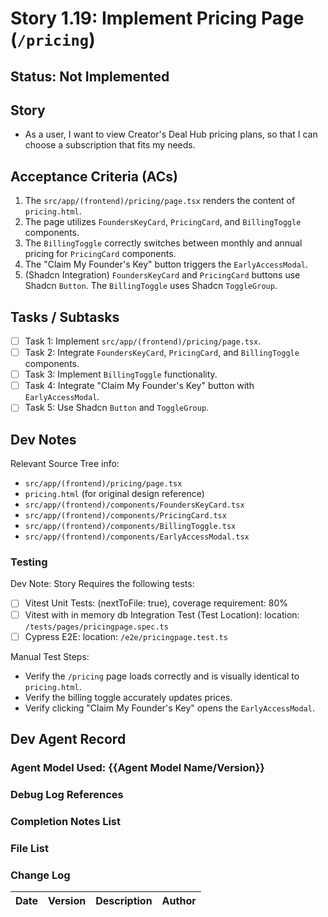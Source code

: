 # Story 1.19: Implement Pricing Page (`/pricing`)

## Status: Not Implemented

## Story

- As a user, I want to view Creator's Deal Hub pricing plans, so that I can choose a subscription that fits my needs.

## Acceptance Criteria (ACs)

1.  The `src/app/(frontend)/pricing/page.tsx` renders the content of `pricing.html`.
2.  The page utilizes `FoundersKeyCard`, `PricingCard`, and `BillingToggle` components.
3.  The `BillingToggle` correctly switches between monthly and annual pricing for `PricingCard` components.
4.  The "Claim My Founder's Key" button triggers the `EarlyAccessModal`.
5.  (Shadcn Integration) `FoundersKeyCard` and `PricingCard` buttons use Shadcn `Button`. The `BillingToggle` uses Shadcn `ToggleGroup`.

## Tasks / Subtasks

- [ ] Task 1: Implement `src/app/(frontend)/pricing/page.tsx`.
- [ ] Task 2: Integrate `FoundersKeyCard`, `PricingCard`, and `BillingToggle` components.
- [ ] Task 3: Implement `BillingToggle` functionality.
- [ ] Task 4: Integrate "Claim My Founder's Key" button with `EarlyAccessModal`.
- [ ] Task 5: Use Shadcn `Button` and `ToggleGroup`.

## Dev Notes

Relevant Source Tree info:
- `src/app/(frontend)/pricing/page.tsx`
- `pricing.html` (for original design reference)
- `src/app/(frontend)/components/FoundersKeyCard.tsx`
- `src/app/(frontend)/components/PricingCard.tsx`
- `src/app/(frontend)/components/BillingToggle.tsx`
- `src/app/(frontend)/components/EarlyAccessModal.tsx`

### Testing

Dev Note: Story Requires the following tests:

- [ ] Vitest Unit Tests: (nextToFile: true), coverage requirement: 80%
- [ ] Vitest with in memory db Integration Test (Test Location): location: `/tests/pages/pricingpage.spec.ts`
- [ ] Cypress E2E: location: `/e2e/pricingpage.test.ts`

Manual Test Steps:
- Verify the `/pricing` page loads correctly and is visually identical to `pricing.html`.
- Verify the billing toggle accurately updates prices.
- Verify clicking "Claim My Founder's Key" opens the `EarlyAccessModal`.

## Dev Agent Record

### Agent Model Used: {{Agent Model Name/Version}}

### Debug Log References

### Completion Notes List

### File List

### Change Log

| Date | Version | Description | Author |
| :--- | :------ | :---------- | :----- |

